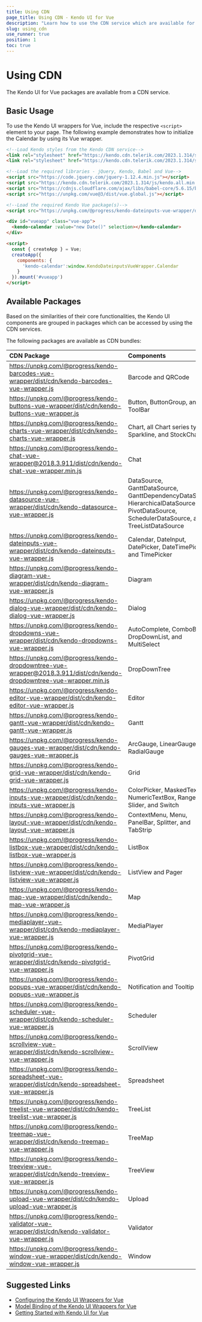 ```yaml
---
title: Using CDN
page_title: Using CDN - Kendo UI for Vue
description: "Learn how to use the CDN service which are available for the wrappers when working with Kendo UI for Vue."
slug: using_cdn
use_runner: true
position: 1
toc: true
---
```


# Using CDN

The Kendo UI for Vue packages are available from a CDN service.

## Basic Usage

To use the Kendo UI wrappers for Vue, include the respective `<script>` element to your page. The following example demonstrates how to initialize the Calendar by using its Vue wrapper.

```html
<!--Load Kendo styles from the Kendo CDN service-->
<link rel="stylesheet" href="https://kendo.cdn.telerik.com/2023.1.314/styles/kendo.common.min.css"/>
<link rel="stylesheet" href="https://kendo.cdn.telerik.com/2023.1.314/styles/kendo.default.min.css"/>

<!--Load the required libraries - jQuery, Kendo, Babel and Vue-->
<script src="https://code.jquery.com/jquery-1.12.4.min.js"></script>
<script src="https://kendo.cdn.telerik.com/2023.1.314/js/kendo.all.min.js"></script>
<script src="https://cdnjs.cloudflare.com/ajax/libs/babel-core/5.6.15/browser-polyfill.min.js"></script>
<script src="https://unpkg.com/vue@3/dist/vue.global.js"></script>

<!--Load the required Kendo Vue package(s)-->
<script src="https://unpkg.com/@progress/kendo-dateinputs-vue-wrapper/dist/cdn/kendo-dateinputs-vue-wrapper.min.js"></script>

<div id="vueapp" class="vue-app">
  <kendo-calendar :value="new Date()" selection></kendo-calendar>
</div>

<script>
  const { createApp } = Vue;
  createApp({
  	components: {
      'kendo-calendar':window.KendoDateinputsVueWrapper.Calendar
    }
  }).mount('#vueapp')
</script>
```

## Available Packages

Based on the similarities of their core functionalities, the Kendo UI components are grouped in packages which can be accessed by using the CDN services.

The following packages are available as CDN bundles:

| CDN Package | Components
|:---         |:---
| https://unpkg.com/@progress/kendo-barcodes-vue-wrapper/dist/cdn/kendo-barcodes-vue-wrapper.js       | Barcode and QRCode
| https://unpkg.com/@progress/kendo-buttons-vue-wrapper/dist/cdn/kendo-buttons-vue-wrapper.js         | Button, ButtonGroup, and ToolBar
| https://unpkg.com/@progress/kendo-charts-vue-wrapper/dist/cdn/kendo-charts-vue-wrapper.js           | Chart, all Chart series types, Sparkline, and StockChart
| https://unpkg.com/@progress/kendo-chat-vue-wrapper@2018.3.911/dist/cdn/kendo-chat-vue-wrapper.min.js  | Chat
| https://unpkg.com/@progress/kendo-datasource-vue-wrapper/dist/cdn/kendo-datasource-vue-wrapper.js   | DataSource, GanttDataSource, GanttDependencyDataSource, HierarchicalDataSource, PivotDataSource, SchedulerDataSource, and TreeListDataSource
| https://unpkg.com/@progress/kendo-dateinputs-vue-wrapper/dist/cdn/kendo-dateinputs-vue-wrapper.js   | Calendar, DateInput,  DatePicker, DateTimePicker, and TimePicker
| https://unpkg.com/@progress/kendo-diagram-vue-wrapper/dist/cdn/kendo-diagram-vue-wrapper.js         | Diаgram
| https://unpkg.com/@progress/kendo-dialog-vue-wrapper/dist/cdn/kendo-dialog-vue-wrapper.js           | Dialog
| https://unpkg.com/@progress/kendo-dropdowns-vue-wrapper/dist/cdn/kendo-dropdowns-vue-wrapper.js     | AutoComplete, ComboBox, DropDownList, and MultiSelect
| https://unpkg.com/@progress/kendo-dropdowntree-vue-wrapper@2018.3.911/dist/cdn/kendo-dropdowntree-vue-wrapper.min.js  | DropDownTree
| https://unpkg.com/@progress/kendo-editor-vue-wrapper/dist/cdn/kendo-editor-vue-wrapper.js           | Editor
| https://unpkg.com/@progress/kendo-gantt-vue-wrapper/dist/cdn/kendo-gantt-vue-wrapper.js             | Gantt
| https://unpkg.com/@progress/kendo-gauges-vue-wrapper/dist/cdn/kendo-gauges-vue-wrapper.js           | ArcGauge, LinearGauge, and RadialGauge
| https://unpkg.com/@progress/kendo-grid-vue-wrapper/dist/cdn/kendo-grid-vue-wrapper.js               | Grid
| https://unpkg.com/@progress/kendo-inputs-vue-wrapper/dist/cdn/kendo-inputs-vue-wrapper.js           | ColorPicker, MaskedTextBox, NumericTextBox, RangeSlider, Slider, and Switch
| https://unpkg.com/@progress/kendo-layout-vue-wrapper/dist/cdn/kendo-layout-vue-wrapper.js           | ContextMenu, Menu, PanelBar, Splitter, and TabStrip
| https://unpkg.com/@progress/kendo-listbox-vue-wrapper/dist/cdn/kendo-listbox-vue-wrapper.js         | ListBox
| https://unpkg.com/@progress/kendo-listview-vue-wrapper/dist/cdn/kendo-listview-vue-wrapper.js       | ListView and Pager
| https://unpkg.com/@progress/kendo-map-vue-wrapper/dist/cdn/kendo-map-vue-wrapper.js                 | Map
| https://unpkg.com/@progress/kendo-mediaplayer-vue-wrapper/dist/cdn/kendo-mediaplayer-vue-wrapper.js | MediaPlayer
| https://unpkg.com/@progress/kendo-pivotgrid-vue-wrapper/dist/cdn/kendo-pivotgrid-vue-wrapper.js     | PivotGrid
| https://unpkg.com/@progress/kendo-popups-vue-wrapper/dist/cdn/kendo-popups-vue-wrapper.js           | Notification and Tooltip
| https://unpkg.com/@progress/kendo-scheduler-vue-wrapper/dist/cdn/kendo-scheduler-vue-wrapper.js     | Scheduler
| https://unpkg.com/@progress/kendo-scrollview-vue-wrapper/dist/cdn/kendo-scrollview-vue-wrapper.js   | ScrollView
| https://unpkg.com/@progress/kendo-spreadsheet-vue-wrapper/dist/cdn/kendo-spreadsheet-vue-wrapper.js | Spreadsheet
| https://unpkg.com/@progress/kendo-treelist-vue-wrapper/dist/cdn/kendo-treelist-vue-wrapper.js       | TreeList
| https://unpkg.com/@progress/kendo-treemap-vue-wrapper/dist/cdn/kendo-treemap-vue-wrapper.js         | TreeMap
| https://unpkg.com/@progress/kendo-treeview-vue-wrapper/dist/cdn/kendo-treeview-vue-wrapper.js       | TreeView
| https://unpkg.com/@progress/kendo-upload-vue-wrapper/dist/cdn/kendo-upload-vue-wrapper.js           | Upload
| https://unpkg.com/@progress/kendo-validator-vue-wrapper/dist/cdn/kendo-validator-vue-wrapper.js     | Validator
| https://unpkg.com/@progress/kendo-window-vue-wrapper/dist/cdn/kendo-window-vue-wrapper.js           | Window

## Suggested Links

* [Configuring the Kendo UI Wrappers for Vue](slug:configuration_wrappers_vue)
* [Model Binding of the Kendo UI Wrappers for Vue](slug:modelbinding_wrappers_vue)
* [Getting Started with Kendo UI for Vue](slug:getting_started)
